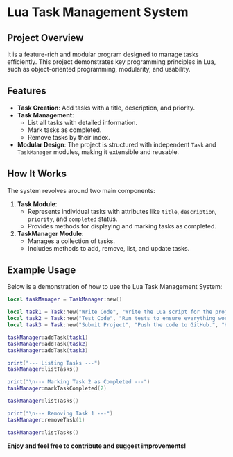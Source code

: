 # Lua Task Management System

## Project Overview
It is a feature-rich and modular program designed to manage tasks efficiently. This project demonstrates key programming principles in Lua, such as object-oriented programming, modularity, and usability.

## Features
- **Task Creation**: Add tasks with a title, description, and priority.
- **Task Management**:
  - List all tasks with detailed information.
  - Mark tasks as completed.
  - Remove tasks by their index.
- **Modular Design**: The project is structured with independent `Task` and `TaskManager` modules, making it extensible and reusable.

## How It Works
The system revolves around two main components:
1. **Task Module**:
   - Represents individual tasks with attributes like `title`, `description`, `priority`, and `completed` status.
   - Provides methods for displaying and marking tasks as completed.
2. **TaskManager Module**:
   - Manages a collection of tasks.
   - Includes methods to add, remove, list, and update tasks.

## Example Usage
Below is a demonstration of how to use the Lua Task Management System:

```lua
local taskManager = TaskManager:new()

local task1 = Task:new("Write Code", "Write the Lua script for the project.", "High")
local task2 = Task:new("Test Code", "Run tests to ensure everything works as expected.", "Medium")
local task3 = Task:new("Submit Project", "Push the code to GitHub.", "High")

taskManager:addTask(task1)
taskManager:addTask(task2)
taskManager:addTask(task3)

print("--- Listing Tasks ---")
taskManager:listTasks()

print("\n--- Marking Task 2 as Completed ---")
taskManager:markTaskCompleted(2)

taskManager:listTasks()

print("\n--- Removing Task 1 ---")
taskManager:removeTask(1)

taskManager:listTasks()
```

**Enjoy and feel free to contribute and suggest improvements!**

